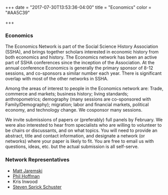 +++
date = "2017-07-30T13:53:36-04:00"
title = "Economics"
color = "#AA5C39"

+++

### Economics

The Economics Network is part of the Social Science History Association (SSHA), and brings together scholars interested in economic history from both economics and history. The Economics network has been an active part of SSHA conferences since the inception of the Association. At the annual conference Economics is generally the primary sponsor of 8-12 sessions, and co-sponsors a similar number each year. There is significant overlap with most of the other networks in SSHA.

Among the areas of interest to people in the Economics network are: Trade, commerce and markets; business history; living standards; anthropometrics; demography (many sessions are co-sponsored with Family/Demography); migration; labor and financial markets, political economy, and technology change. We cosponsor many sessions.

We invite submissions of papers or (preferably) full panels by February. We were also interested to hear from specialists who are willing to volunteer to be chairs or discussants, and on what topics. You will need to provide an abstract, title and contact information, and designate a network (or networks) where your paper is likely to fit. You are free to email us with questions, ideas, etc. but the actual submission is all self-serve.

### Network Representatives

- [Matt Jaremski](mjaremski@colgate.edu)
- [Phil Hoffman](pth@hss.caltech.edu)
- Kris Inwood
- [Steven Sprick Schuster](ssprickschuster@colgate.edu)
